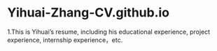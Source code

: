 # Yihuai-Zhang-CV.github.io
1.This is Yihuai’s resume, including his educational experience, project experience, internship experience，etc.
